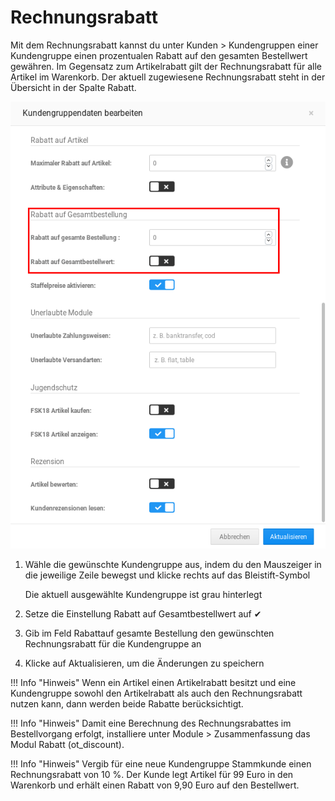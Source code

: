 # Rechnungsrabatt 

Mit dem Rechnungsrabatt kannst du unter Kunden \> Kundengruppen einer Kundengruppe einen prozentualen Rabatt auf den gesamten Bestellwert gewähren. Im Gegensatz zum Artikelrabatt gilt der Rechnungsrabatt für alle Artikel im Warenkorb. Der aktuell zugewiesene Rechnungsrabatt steht in der Übersicht in der Spalte Rabatt.

![](Bilder/Abb104_RechnungsrabattKonfigurieren.png "Rechnungsrabatt konfigurieren")

1.  Wähle die gewünschte Kundengruppe aus, indem du den Mauszeiger in die jeweilige Zeile bewegst und klicke rechts auf das Bleistift-Symbol

    Die aktuell ausgewählte Kundengruppe ist grau hinterlegt

2.  Setze die Einstellung Rabatt auf Gesamtbestellwert auf ✔
3.  Gib im Feld Rabattauf gesamte Bestellung den gewünschten Rechnungsrabatt für die Kundengruppe an
4.  Klicke auf Aktualisieren, um die Änderungen zu speichern

!!! Info "Hinweis"
	 Wenn ein Artikel einen Artikelrabatt besitzt und eine Kundengruppe sowohl den Artikelrabatt als auch den Rechnungsrabatt nutzen kann, dann werden beide Rabatte berücksichtigt.

!!! Info "Hinweis"
	 Damit eine Berechnung des Rechnungsrabattes im Bestellvorgang erfolgt, installiere unter Module \> Zusammenfassung das Modul Rabatt \(ot\_discount\).

!!! Info "Hinweis"
	 Vergib für eine neue Kundengruppe Stammkunde einen Rechnungsrabatt von 10 %. Der Kunde legt Artikel für 99 Euro in den Warenkorb und erhält einen Rabatt von 9,90 Euro auf den Bestellwert.



